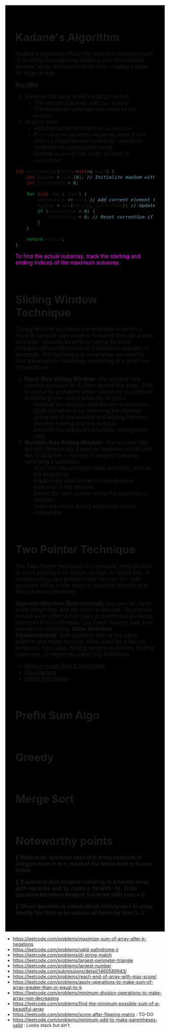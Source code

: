 <div style="font-size: 17px;background: black;padding: 2rem;">

# Kadane's Algorithm

Kadane's algorithm efficiently finds the maximum sum of a contiguous subarray within a one-dimensional numeric array. It works in linear time, making it ideal for large arrays.

<b><u>Key Idea</u></b>

1. Traverse the array while keeping track of:
   - The current subarray sum `currentSum`.
   - The maximum subarray sum seen so far `maxSum`.
2. At each step:
   - Add the current element to `currentSum`.
   - If `currentSum` becomes negative, reset it to `0` (since a negative sum would not contribute positively to subsequent sums).
   - Update `maxSum` to the larger of itself or `currentSum`.

```c++
int maxSubArray(vector<int>& nums) {
    int maxSum = nums[0]; // Initialize maxSum with the first element
    int currentSum = 0;

    for (int num : nums) {
        currentSum += num; // Add current element to currentSum
        maxSum = max(maxSum, currentSum); // Update maxSum if needed
        if (currentSum < 0) {
            currentSum = 0; // Reset currentSum if it goes negative
        }
    }

    return maxSum;
}
```

<span style="color: Magenta;">To find the actual subarray, track the starting and ending indices of the maximum subarray.</span>

<br>

# Sliding Window Technique

Sliding Window problems are problems in which a fixed or variable-size window is moved through a data structure, typically an array or string, to solve problems efficiently based on continuous subsets of elements. This technique is used when we need to find subarrays or substrings according to a given set of conditions.

1. **Fixed-Size Sliding Window:** The window size remains constant as it slides across the array. This is useful for problems where you need to compute something over every subarray of size `k`.
   - Initialize the window with the first k elements.
   - Slide the window by removing the element going out of the window and adding the next element coming into the window.
   - Perform the required calculation during each slide.
2. **Variable-Size Sliding Window:** The window size adjusts dynamically based on problem constraints, like finding the - shortest or longest subarray satisfying a condition.
   - Start with two pointers (start and end), both at the beginning.
   - Expand the end pointer to include more elements in the window.
   - Shrink the start pointer when the condition is violated.
   - Track the result during expansion and/or contraction.

<br>

# Two Pointer Technique

The Two Pointer technique is a versatile method used to solve problems on arrays, strings, or linked lists. It involves using two pointers that traverse the data structure either in the same or opposite directions to find solutions efficiently.

**Opposite Direction (Bidirectional):** One pointer starts at the beginning, and the other at the end. They move toward each other to find pairs or conditions involving elements from both ends. Use Case: Sorting, pair sum, palindrome checking.
**Same Direction (Unidirectional):** Both pointers start at the same position and move forward, often used for subarray problems. Use Case: Sliding window problems, finding subarrays, or segments satisfying conditions.

- <a href="https://leetcode.com/problems/remove-duplicates-from-sorted-array-ii">Remove more than 2 duplicates</a>
- <a href="https://leetcode.com/problems/find-the-maximum-number-of-marked-indices/">Max Marked</a>
- <a href="https://leetcode.com/problems/divide-players-into-teams-of-equal-skill">Divide into teams</a>

<br>

# Prefix Sum Algo

<br>

# Greedy

<br>

# Merge Sort

<br>

# Noteworthy points
<b>

🎈 Whenever question says that array consists of integers from 0 to n, most of the times trick is to use index.

🎈 If asked to pick longest subarray in a binary array with equal 0s and 1s, replace 0s with -1s. Then question becomes longest subarray with sum = 0.

🎈 When question is asked about odds/evens in array, mostly the trick is to replace all items by item % 2.
</b>

</div>



- https://leetcode.com/problems/maximize-sum-of-array-after-k-negations
- https://leetcode.com/problems/valid-palindrome-ii 
- https://leetcode.com/problems/di-string-match
- https://leetcode.com/problems/largest-perimeter-triangle
- https://leetcode.com/problems/largest-number 
- https://leetcode.com/submissions/detail/1460589943/
- https://leetcode.com/problems/reach-end-of-array-with-max-score/ 
- https://leetcode.com/problems/apply-operations-to-make-sum-of-array-greater-than-or-equal-to-k
- https://leetcode.com/problems/minimum-division-operations-to-make-array-non-decreasing
- https://leetcode.com/problems/find-the-minimum-possible-sum-of-a-beautiful-array
- https://leetcode.com/problems/score-after-flipping-matrix : TO-DO
- https://leetcode.com/problems/minimum-add-to-make-parentheses-valid : Looks stack but ain't

